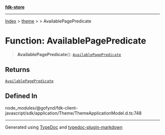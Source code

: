 [**fdk-store**](../../../README.md)
***

[Index](../../../API.md) > [theme](../../README.md) > [<internal>](../README.md) > AvailablePagePredicate

# Function: AvailablePagePredicate

> **AvailablePagePredicate**(): [`AvailablePagePredicate`](../type-aliases/type-alias.AvailablePagePredicate.md)

## Returns

[`AvailablePagePredicate`](../type-aliases/type-alias.AvailablePagePredicate.md)

## Defined In

node\_modules/@gofynd/fdk-client-javascript/sdk/application/Theme/ThemeApplicationModel.d.ts:748

***
Generated using [TypeDoc](https://typedoc.org/) and [typedoc-plugin-markdown](https://www.npmjs.com/package/typedoc-plugin-markdown)
